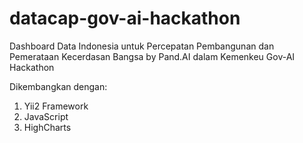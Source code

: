 # datacap-gov-ai-hackathon
Dashboard Data Indonesia untuk Percepatan Pembangunan dan Pemerataan Kecerdasan Bangsa by Pand.AI dalam Kemenkeu Gov-AI Hackathon

Dikembangkan dengan:
1. Yii2 Framework
2. JavaScript
3. HighCharts